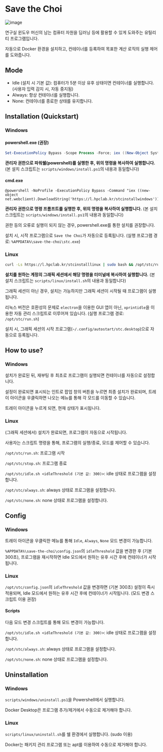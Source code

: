 # Save the Choi

![image](https://github.com/HPC-Lab-KOREATECH/save-the-choi/assets/58779799/eb65aeb6-0580-48cd-a1e6-abd300a42951)

연구실 윈도우 머신의 남는 컴퓨터 자원을 딥러닝 등에 활용할 수 있게 도와주는 유틸리티 프로그램입니다.

자동으로 Docker 환경을 설치하고, 컨테이너를 등록하여 목표한 계산 로직의 실행 제어를 도와줍니다.

## Mode

- Idle (설치 시 기본 값): 컴퓨터가 5분 이상 유후 상태이면 컨테이너를 실행합니다. (사용자 입력 감지 시, 자동 중지됨)
- Always: 항상 컨테이너를 실행합니다.
- None: 컨테이너를 종료한 상태를 유지합니다.

## Installation (Quickstart)

### Windows

#### powershell.exe (권장)
```powershell
Set-ExecutionPolicy Bypass -Scope Process -Force; iex ((New-Object System.Net.WebClient).DownloadString('https://l.hpclab.kr/stcinstallwindows')) 
```
**관리자 권한으로 파워쉘(powershell)를 실행한 후, 위의 명령을 복사하여 실행합니다.** (본 설치 스크립트는 `scripts/windows/install.ps1`의 내용과 동일합니다)

#### cmd.exe
```batch
@powershell -NoProfile -ExecutionPolicy Bypass -Command "iex ((new-object net.webclient).DownloadString('https://l.hpclab.kr/stcinstallwindows'))"
```
**관리자 권한으로 명령 프롬프트를 실행한 후, 위의 명령을 복사하여 실행합니다.** (본 설치 스크립트는 `scripts/windows/install.ps1`의 내용과 동일합니다)

권한 등의 오류로 실행이 되지 않는 경우, powershell.exe를 통한 설치를 권장합니다.

설치 시, 시작 프로그램으로 `Save the Choi`가 자동으로 등록됩니다. (실행 프로그램 경로: `%APPDATA%\save-the-choi\stc.exe`)

### Linux

```bash
curl -Ls https://l.hpclab.kr/stcinstalllinux | sudo bash && /opt/stc/run.sh
```

**설치를 원하는 계정의 그래픽 세션에서 해당 명령을 터미널에 복사하여 실행합니다.** (본 설치 스크립트는 `scripts/linux/install.sh`의 내용과 동일합니다)

그래픽 세션이 아닌 경우, 설치는 가능하지만 그래픽 세션이 시작될 때 프로그램이 실행됩니다.

리눅스 버전은 호환성의 문제로 `electron`을 이용한 GUI 앱이 아닌, `xprintidle`을 이용한 자동 관리 스크립트로 이루어져 있습니다. (실행 프로그램 경로: `/opt/stc/run.sh`)

설치 시, 그래픽 세션의 시작 프로그램(`~/.config/autostart/stc.desktop`)으로 자동으로 등록됩니다.

## How to use?

### Windows

설치가 완료된 뒤, 재부팅 후 최초로 프로그램이 실행되면 컨테이너를 자동으로 설정합니다.

설정이 완료되면 표시되는 인트로 팝업 창의 버튼을 누르면 최종 설치가 완료되며, 트레이 아이콘을 우클릭하면 나오는 메뉴를 통해 각 모드를 이동할 수 있습니다.

트레이 아이콘을 누르게 되면, 현재 상태가 표시됩니다.

### Linux

(그래픽 세션에서) 설치가 완료되면, 프로그램이 자동으로 시작됩니다.

사용자는 스크립트 명령을 통해, 프로그램의 실행/종료, 모드를 제어할 수 있습니다.

`/opt/stc/run.sh`: 프로그램 시작

`/opt/stc/stop.sh`: 프로그램 종료

`/opt/stc/idle.sh <idleThreshold (기본 값: 300)>`: idle 상태로 프로그램을 설정합니다.

`/opt/stc/always.sh`: always 상태로 프로그램을 설정합니다.

`/opt/stc/none.sh`: none 상태로 프로그램을 설정합니다.

## Config

### Windows

트레이 아이콘을 우클릭한 메뉴를 통해 `Idle`, `Always`, `None` 모드 변경이 가능합니다.

`%APPDATA%\save-the-choi\config.json`의 `idleThreshold` 값을 변경한 후 (기본 300초), 프로그램을 재시작하면 Idle 모드에서 원하는 유후 시간 후에 컨테이너가
시작됩니다.

### Linux

`/opt/stc/config.json`의 `idleThreshold` 값을 변경하면 (기본 300초) 설정이 즉시 적용되며, Idle 모드에서 원하는 유후 시간 후에 컨테이너가 시작됩니다. (모드 변경 스크립트 이용 권장)

#### Scripts

다음 모드 변경 스크립트를 통해 모드 변경이 가능합니다.

`/opt/stc/idle.sh <idleThreshold (기본 값: 300)>`: idle 상태로 프로그램을 설정합니다.

`/opt/stc/always.sh`: always 상태로 프로그램을 설정합니다.

`/opt/stc/none.sh`: none 상태로 프로그램을 설정합니다.

## Uninstallation

### Windows

`scripts/windows/uninstall.ps1`을 Powershell에서 실행합니다.

Docker Desktop은 프로그램 추가/제거에서 수동으로 제거해야 합니다.

### Linux

`scripts/linux/uninstall.sh`를 쉘 환경에서 실행합니다. (sudo 이용)

Docker는 패키지 관리 프로그램 또는 apt를 이용하여 수동으로 제거해야 합니다.
